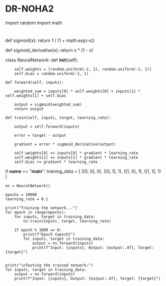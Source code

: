 # DR-NOHA2
import random
import math

#
def sigmoid(x):
    return 1 / (1 + math.exp(-x))


def sigmoid_derivative(x):
    return x * (1 - x)


class NeuralNetwork:
    def __init__(self):
      
        self.weights = [random.uniform(-1, 1), random.uniform(-1, 1)] 
        self.bias = random.uniform(-1, 1) 

    def forward(self, inputs):
     
        weighted_sum = inputs[0] * self.weights[0] + inputs[1] * self.weights[1] + self.bias

        output = sigmoid(weighted_sum)
        return output

    def train(self, inputs, target, learning_rate):
       
        output = self.forward(inputs)

        error = target - output

        gradient = error * sigmoid_derivative(output)

        self.weights[0] += inputs[0] * gradient * learning_rate
        self.weights[1] += inputs[1] * gradient * learning_rate
        self.bias += gradient * learning_rate

if __name__ == "__main__":
    training_data = [
        ([0, 0], 0),
        ([0, 1], 1),
        ([1, 0], 1),
        ([1, 1], 1)
    ]

    nn = NeuralNetwork()

    epochs = 10000  
    learning_rate = 0.1  

    print("Training the network...")
    for epoch in range(epochs):
        for inputs, target in training_data:
            nn.train(inputs, target, learning_rate)

        if epoch % 1000 == 0:
            print(f"Epoch {epoch}")
            for inputs, target in training_data:
                output = nn.forward(inputs)
                print(f"Input: {inputs}, Output: {output:.4f}, Target: {target}")

   
    print("\nTesting the trained network:")
    for inputs, target in training_data:
        output = nn.forward(inputs)
        print(f"Input: {inputs}, Output: {output:.4f}, Target: {target}")
